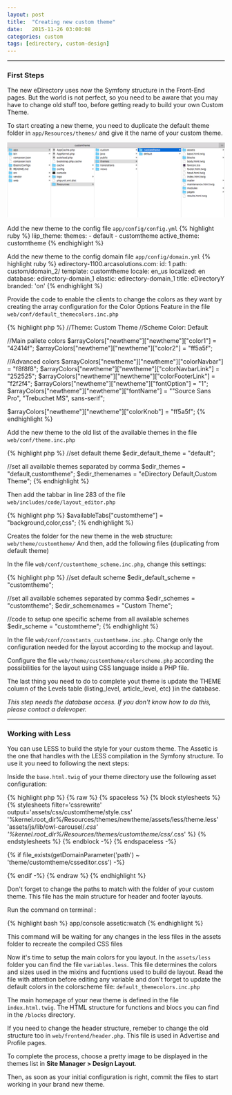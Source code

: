 ```yaml
---
layout: post
title:  "Creating new custom theme"
date:   2015-11-26 03:00:08
categories: custom
tags: [edirectory, custom-design]
---
```



---

### First Steps 
The new eDirectory uses now the Symfony structure in the Front-End pages. But the world is not perfect, so you need to be aware that you may have to change old stuff too, before getting ready to build your own Custom Theme.  

To start creating a new theme, you need to duplicate the default theme folder in 
`app/Resources/themes/` and give it the name of your custom theme. 

![Folder structure](/assets/posts/2015-11-26-folder-structure.png)

Add the new theme to the config file `app/config/config.yml`
{% highlight ruby %}
liip_theme:
   themes:
       - default
       - customtheme
   active_theme: customtheme
{% endhighlight %}

Add the new theme to the config domain file `app/config/domain.yml`
{% highlight ruby %}
 edirectory-1100.arcasolutions.com:
            id: 1
            path: custom/domain_2/
            template: customtheme
            locale: en_us
            localized: en
            database: edirectory-domain_1
            elastic: edirectory-domain_1
            title: eDirectoryY
            branded: 'on'
{% endhighlight %}

Provide the code to enable the clients to change the colors as they want by creating the array configuration for the Color Options Feature in the file `web/conf/default_themecolors.inc.php`

{% highlight php %}
//Theme: Custom Theme
//Scheme Color: Default

//Main pallete colors
$arrayColors["newtheme"]["newtheme"]["color1"] = "42414f";
$arrayColors["newtheme"]["newtheme"]["color2"] = "ff5a5f";

//Advanced colors
$arrayColors["newtheme"]["newtheme"]["colorNavbar"] = "f8f8f8";
$arrayColors["newtheme"]["newtheme"]["colorNavbarLink"] = "252525";
$arrayColors["newtheme"]["newtheme"]["colorFooterLink"] = "f2f2f4";
$arrayColors["newtheme"]["newtheme"]["fontOption"] = "1";
$arrayColors["newtheme"]["newtheme"]["fontName"] = "\"Source Sans Pro\", \"Trebuchet MS\", sans-serif";

$arrayColors["newtheme"]["newtheme"]["colorKnob"] = "ff5a5f";
{% endhighlight %}

Add the new theme to the old list of the available themes in the file `web/conf/theme.inc.php`


{% highlight php %}
//set default theme
$edir_default_theme = "default";

 //set all available themes separated by comma
$edir_themes = "default,customtheme";
$edir_themenames = "eDirectory Default,Custom Theme";
{% endhighlight %}

Then add the tabbar in line 283 of the file `web/includes/code/layout_editor.php`

{% highlight php %}
$availableTabs["customtheme"] = "background,color,css";
{% endhighlight %}

Creates the folder for the new theme in the web structure:  `web/theme/customtheme/` 
And then, add the following files (duplicating from default theme)

In the file `web/conf/customtheme_scheme.inc.php`, change this settings: 

{% highlight php %}
//set default scheme
$edir_default_scheme = "customtheme";

//set all available schemes separated by comma
$edir_schemes = "customtheme";
$edir_schemenames = "Custom Theme";

//code to setup one specific scheme from all available schemes
$edir_scheme = "customtheme";
{% endhighlight %}

In the file `web/conf/constants_customtheme.inc.php`. Change only the configuration needed for the layout according to the mockup and layout. 

Configure the file `web/theme/customtheme/colorscheme.php` according the possibilities for the layout using CSS language inside a PHP file.

The last thing you need to do to complete yout theme is update the THEME column of the Levels table (listing_level, article_level, etc) )in the database.


*This step needs the database access. If you don't know how to do this, please contact a delevoper.*

--- 

### Working with Less 

You can use LESS to build the style for your custom theme. The Assetic is the one that handles with the LESS compilation in the Symfony structure. To use it you need to following the next steps:

Inside the `base.html.twig` of your theme directory use the following asset configuration:

{% highlight php %}
{% raw %}
{% spaceless %}
   {% block stylesheets %}
       {% stylesheets
       filter='cssrewrite'
       output='assets/css/customtheme/style.css'
       '%kernel.root_dir%/Resources/themes/newtheme/assets/less/theme.less'
       'assets/js/lib/owl-carousel/*.css'
       '%kernel.root_dir%/Resources/themes/customtheme/css/*.css' %}
       <link href="{{ asset_url }}" rel="stylesheet"/>
       {% endstylesheets %}
   {% endblock -%}
{% endspaceless -%}

<link href="{{ asset(getDomainParameter('path') ~ 'theme/customtheme/colorscheme.css') }}" rel="stylesheet"/>

{% if file_exists(getDomainParameter('path') ~ 'theme/customtheme/csseditor.css') -%}
   <link href="{{ asset(getDomainParameter('path') ~ 'theme/customtheme/csseditor.css') }}" rel="stylesheet"/>
{% endif -%}
{% endraw %}
{% endhighlight %}


Don't forget to change the paths to match with the folder of your custom theme. 
This file has the main structure for header and footer layouts. 

Run the command on terminal :

{% highlight bash %}
app/console assetic:watch 
{% endhighlight %}

This command will be waiting for any changes in the less files in the assets folder to recreate the compiled CSS files

Now it's time to setup the main colors for you layout. In the `assets/less` folder you can find the file `variables.less`. This file determines the colors and sizes used in the mixins and fucntions used to build de layout. Read the file with attention before editing any variable and don't forget to update the default colors in the colorscheme file: `default_themecolors.inc.php`

The main homepage of your new theme is defined in the file `index.html.twig`. The HTML structure for functions and blocs you can find in the `/blocks` directory. 

If you need to change the header structure, remeber to change the old structure too in  `web/frontend/header.php`.  This file is used in Advertise and Profile pages. 

To complete the process, choose a pretty image to be displayed in the themes list in **Site Manager > Design Layout**. 

Then, as soon as your initial configuration is right, commit the files to start working in your brand new theme. 